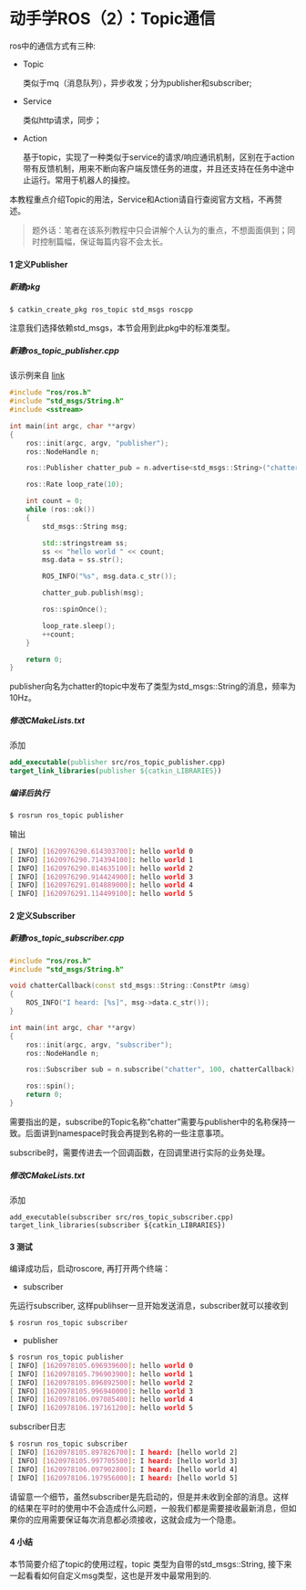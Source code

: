 # 动手学ROS（2）：Topic通信

ros中的通信方式有三种:

- Topic

  类似于mq（消息队列），异步收发；分为publisher和subscriber;

- Service

  类似http请求，同步；

- Action

  基于topic，实现了一种类似于service的请求/响应通讯机制，区别在于action带有反馈机制，用来不断向客户端反馈任务的进度，并且还支持在任务中途中止运行。常用于机器人的操控。

本教程重点介绍Topic的用法，Service和Action请自行查阅官方文档，不再赘述。

> 题外话：笔者在该系列教程中只会讲解个人认为的重点，不想面面俱到；同时控制篇幅，保证每篇内容不会太长。

#### 1 定义Publisher

##### 新建pkg

```bash
$ catkin_create_pkg ros_topic std_msgs roscpp
```

注意我们选择依赖std_msgs，本节会用到此pkg中的标准类型。

##### 新建ros_topic_publisher.cpp

该示例来自 [link](http://wiki.ros.org/ROS/Tutorials/WritingPublisherSubscriber%28c%2B%2B%29)

```c++
#include "ros/ros.h"
#include "std_msgs/String.h"
#include <sstream>

int main(int argc, char **argv)
{
    ros::init(argc, argv, "publisher");
    ros::NodeHandle n;

    ros::Publisher chatter_pub = n.advertise<std_msgs::String>("chatter", 100);

    ros::Rate loop_rate(10);

    int count = 0;
    while (ros::ok())
    {
        std_msgs::String msg;

        std::stringstream ss;
        ss << "hello world " << count;
        msg.data = ss.str();

        ROS_INFO("%s", msg.data.c_str());

        chatter_pub.publish(msg);

        ros::spinOnce();

        loop_rate.sleep();
        ++count;
    }

    return 0;
}
```

publisher向名为chatter的topic中发布了类型为std_msgs::String的消息，频率为10Hz。 

##### 修改CMakeLists.txt

添加

```cmake
add_executable(publisher src/ros_topic_publisher.cpp)
target_link_libraries(publisher ${catkin_LIBRARIES})
```

##### 编译后执行

```bash
$ rosrun ros_topic publisher
```

输出

```bash
[ INFO] [1620976290.614303700]: hello world 0
[ INFO] [1620976290.714394100]: hello world 1
[ INFO] [1620976290.814635100]: hello world 2
[ INFO] [1620976290.914424900]: hello world 3
[ INFO] [1620976291.014889000]: hello world 4
[ INFO] [1620976291.114499100]: hello world 5
```

#### 2 定义Subscriber

##### 新建ros_topic_subscriber.cpp

```c++
#include "ros/ros.h"
#include "std_msgs/String.h"

void chatterCallback(const std_msgs::String::ConstPtr &msg)
{
    ROS_INFO("I heard: [%s]", msg->data.c_str());
}

int main(int argc, char **argv)
{
    ros::init(argc, argv, "subscriber");
    ros::NodeHandle n;

    ros::Subscriber sub = n.subscribe("chatter", 100, chatterCallback);

    ros::spin();
    return 0;
}
```

需要指出的是，subscribe的Topic名称“chatter”需要与publisher中的名称保持一致。后面讲到namespace时我会再提到名称的一些注意事项。

subscribe时，需要传进去一个回调函数，在回调里进行实际的业务处理。

##### 修改CMakeLists.txt

添加

```
add_executable(subscriber src/ros_topic_subscriber.cpp)
target_link_libraries(subscriber ${catkin_LIBRARIES})
```

#### 3 测试

编译成功后，启动roscore, 再打开两个终端：

- subscriber

先运行subscriber, 这样publihser一旦开始发送消息，subscriber就可以接收到

```bash
$ rosrun ros_topic subscriber
```

- publisher

```bash
$ rosrun ros_topic publisher
[ INFO] [1620978105.696939600]: hello world 0
[ INFO] [1620978105.796903900]: hello world 1
[ INFO] [1620978105.896892500]: hello world 2
[ INFO] [1620978105.996940000]: hello world 3
[ INFO] [1620978106.097085400]: hello world 4
[ INFO] [1620978106.197161200]: hello world 5
```

subscriber日志

```bash
$ rosrun ros_topic subscriber 
[ INFO] [1620978105.897826700]: I heard: [hello world 2]
[ INFO] [1620978105.997705500]: I heard: [hello world 3]
[ INFO] [1620978106.097902800]: I heard: [hello world 4]
[ INFO] [1620978106.197956000]: I heard: [hello world 5]
```

请留意一个细节，虽然subscriber是先启动的，但是并未收到全部的消息。这样的结果在平时的使用中不会造成什么问题，一般我们都是需要接收最新消息，但如果你的应用需要保证每次消息都必须接收，这就会成为一个隐患。



#### 4 小结

本节简要介绍了topic的使用过程，topic 类型为自带的std_msgs::String,  接下来一起看看如何自定义msg类型，这也是开发中最常用到的.

